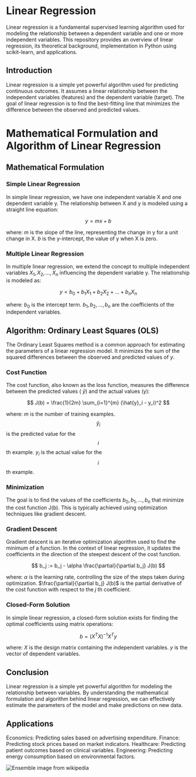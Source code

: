 # Linear Regression
Linear regression is a fundamental supervised learning algorithm used for modeling the relationship between a dependent variable and one or more independent variables. This repository provides an overview of linear regression, its theoretical background, implementation in Python using scikit-learn, and applications.


## Introduction
Linear regression is a simple yet powerful algorithm used for predicting continuous outcomes. It assumes a linear relationship between the independent variables (features) and the dependent variable (target). The goal of linear regression is to find the best-fitting line that minimizes the difference between the observed and predicted values.

# Mathematical Formulation and Algorithm of Linear Regression

## Mathematical Formulation

### Simple Linear Regression

In simple linear regression, we have one independent variable X and one dependent variable y. 
The relationship between X and y is modeled using a straight line equation:

$$ y = mx + b $$

where:
$m$ is the slope of the line, representing the change in y for a unit change in X.
$b$ is the y-intercept, the value of y when X is zero.

### Multiple Linear Regression

In multiple linear regression, we extend the concept to multiple independent variables $X_1, X_2, ..., X_n$ influencing the dependent variable y. The relationship is modeled as:

$$ y = b_0 + b_1X_1 + b_2X_2 + ... + b_nX_n $$

where:
$b_0$ is the intercept term.
$b_1, b_2, ..., b_n$ are the coefficients of the independent variables.

## Algorithm: Ordinary Least Squares (OLS)

The Ordinary Least Squares method is a common approach for estimating the parameters of a linear regression model. It minimizes the sum of the squared differences between the observed and predicted values of $y$.

### Cost Function

The cost function, also known as the loss function, measures the difference between the predicted values ( $\hat{y}$) and the actual values (y):

$$ J(b) = \frac{1}{2m} \sum_{i=1}^{m} (\hat{y}_i - y_i)^2 $$

where:
$m$ is the number of training examples.
$$ \hat{y}_i $$ is the predicted value for the $$ i $$th example.
$y_i$ is the actual value for the $$ i $$th example.

### Minimization

The goal is to find the values of the coefficients $b_0, b_1, ..., b_n$ that minimize the cost function J(b). This is typically achieved using optimization techniques like gradient descent.

### Gradient Descent

Gradient descent is an iterative optimization algorithm used to find the minimum of a function. In the context of linear regression, it updates the coefficients in the direction of the steepest descent of the cost function.

$$ b_j := b_j - \alpha \frac{\partial}{\partial b_j} J(b) $$

where:
$\alpha$ is the learning rate, controlling the size of the steps taken during optimization.
$\frac{\partial}{\partial b_j} J(b)$ is the partial derivative of the cost function with respect to the $j$ th coefficient.

### Closed-Form Solution

In simple linear regression, a closed-form solution exists for finding the optimal coefficients using matrix operations:

$$ b = (X^T X)^{-1} X^T y $$

where:
$X$ is the design matrix containing the independent variables.
$y$ is the vector of dependent variables.

## Conclusion

Linear regression is a simple yet powerful algorithm for modeling the relationship between variables. By understanding the mathematical formulation and algorithm behind linear regression, we can effectively estimate the parameters of the model and make predictions on new data.




## Applications
Economics: Predicting sales based on advertising expenditure.
Finance: Predicting stock prices based on market indicators.
Healthcare: Predicting patient outcomes based on clinical variables.
Engineering: Predicting energy consumption based on environmental factors.

![Ensemble](https://upload.wikimedia.org/wikipedia/commons/b/b5/Ensemble_Boosting.svg) 
image from wikipedia 
